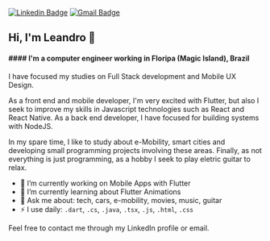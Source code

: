 [![Linkedin Badge](https://img.shields.io/badge/-LinkedIn-blue?style=flat-square&logo=Linkedin&logoColor=white&link=https://www.linkedin.com/in/leandrochavesf/)](https://www.linkedin.com/in/leandrochavesf/)
[![Gmail Badge](https://img.shields.io/badge/-Gmail-c14438?style=flat-square&logo=Gmail&logoColor=white&link=mailto:leandrochaves.f@gmail.com)](mailto:leandrochaves.f@gmail.com)

<!-- [![Twitter Badge](https://img.shields.io/badge/-Twitter-1ca0f1?style=flat-square&labelColor=1ca0f1&logo=twitter&logoColor=white&link=https://twitter.com/_leandrochavesf)](https://twitter.com/_leandrochavesf) -->

## Hi, I'm Leandro 👋

#### #### I'm a computer engineer working in Floripa (Magic Island), Brazil

I have focused my studies on Full Stack development and Mobile UX Design.

As a front end and mobile developer, I'm very excited with Flutter, but also I seek to improve my skills in Javascript technologies such as React and React Native. As a back end developer, I have focused for building systems with NodeJS.

In my spare time, I like to study about e-Mobility, smart cities and developing small programming projects involving these areas. Finally, as not everything is just programming, as a hobby I seek to play eletric guitar to relax.

- 🔭 I’m currently working on Mobile Apps with Flutter
- 🌱 I’m currently learning about Flutter Animations
- 💬 Ask me about: tech, cars, e-mobility, movies, music, guitar
- ⚡ I use daily: `.dart`, `.cs`, `.java`, `.tsx`, `.js`, `.html`, `.css`

Feel free to contact me through my LinkedIn profile or email.
